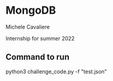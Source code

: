 # MongoDB

Michele Cavaliere

Internship for summer 2022

## Command to run 
python3 challenge_code.py -f "test.json"